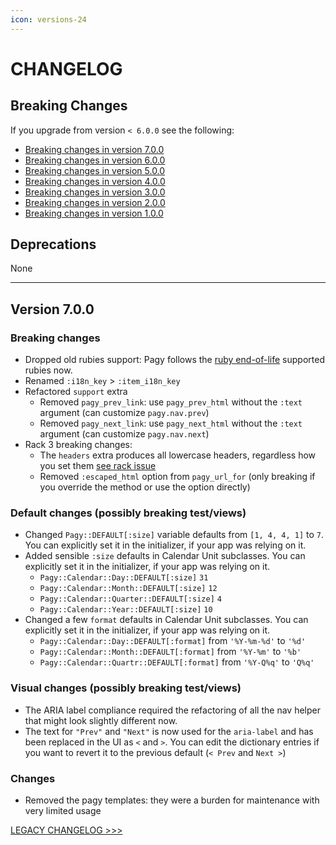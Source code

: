 ```yaml
---
icon: versions-24
---
```


# CHANGELOG

## Breaking Changes

If you upgrade from version `< 6.0.0` see the following:

- [Breaking changes in version 7.0.0](#version-700)
- [Breaking changes in version 6.0.0](CHANGELOG_LEGACY.md#version-600)
- [Breaking changes in version 5.0.0](CHANGELOG_LEGACY.md#version-500)
- [Breaking changes in version 4.0.0](CHANGELOG_LEGACY.md#version-400)
- [Breaking changes in version 3.0.0](CHANGELOG_LEGACY.md#version-300)
- [Breaking changes in version 2.0.0](CHANGELOG_LEGACY.md#version-200)
- [Breaking changes in version 1.0.0](CHANGELOG_LEGACY.md#version-100)

## Deprecations

None

<hr>

## Version 7.0.0

### Breaking changes

- Dropped old rubies support: Pagy follows the [ruby end-of-life](https://endoflife.date/ruby) supported rubies now.
- Renamed `:i18n_key` > `:item_i18n_key`
- Refactored `support` extra
  - Removed `pagy_prev_link`: use `pagy_prev_html` without the `:text` argument (can customize `pagy.nav.prev`)
  - Removed `pagy_next_link`: use `pagy_next_html` without the `:text` argument (can customize `pagy.nav.next`)
- Rack 3 breaking changes:
  - The `headers` extra produces all lowercase headers, regardless how you set them [see rack issue](https://github.com/rack/rack/issues/1592)
  - Removed `:escaped_html` option from `pagy_url_for` (only breaking if you override the method or use the option directly)
  
### Default changes (possibly breaking test/views)

- Changed `Pagy::DEFAULT[:size]` variable defaults from `[1, 4, 4, 1]` to `7`. You can explicitly set it in the initializer, 
  if your app was relying on it.
- Added sensible `:size` defaults in Calendar Unit subclasses. You can explicitly set it in the initializer, if your app was 
  relying on it.
  - `Pagy::Calendar::Day::DEFAULT[:size]` `31`
  - `Pagy::Calendar::Month::DEFAULT[:size]` `12`
  - `Pagy::Calendar::Quarter::DEFAULT[:size]` `4`
  - `Pagy::Calendar::Year::DEFAULT[:size]` `10`
- Changed a few `format` defaults in Calendar Unit subclasses.  You can explicitly set it in the initializer, if your app was
  relying on it.
  - `Pagy::Calendar::Day::DEFAULT[:format]` from `'%Y-%m-%d'` to `'%d'`
  - `Pagy::Calendar::Month::DEFAULT[:format]` from `'%Y-%m'` to `'%b'`
  - `Pagy::Calendar::Quartr::DEFAULT[:format]` from `'%Y-Q%q'` to `'Q%q'`

### Visual changes (possibly breaking test/views)
 
- The ARIA label compliance required the refactoring of all the nav helper that might look slightly different now.
- The text for `"Prev"` and `"Next"` is now used for the `aria-label` and has been replaced in the UI as `<` and `>`. You can 
  edit the dictionary entries if you want to revert it to the previous default (`< Prev` and `Next >`)

### Changes

- Removed the pagy templates: they were a burden for maintenance with very limited usage

[LEGACY CHANGELOG >>>](CHANGELOG_LEGACY.md) 
